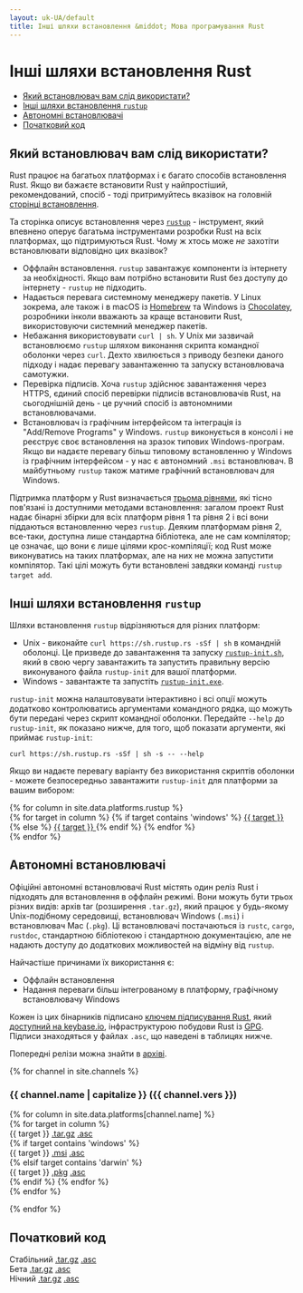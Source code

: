 ```yaml
---
layout: uk-UA/default
title: Інші шляхи встановлення &middot; Мова програмування Rust
---
```


# Інші шляхи встановлення Rust

- [Який встановлювач вам слід використати?](#which)
- [Інші шляхи встановлення `rustup`](#more-rustup)
- [Автономні встановлювачі](#standalone)
- [Початковий код](#source)

## Який встановлювач вам слід використати?
<span id="which"></span>

Rust працює на багатьох платформах і є багато способів встановлення Rust. Якщо ви бажаєте встановити Rust
у найпростіший, рекомендований, спосіб - тоді притримуйтесь вказівок на головній [сторінці встановлення][installation page].

Та сторінка описує встановлення через [`rustup`] - інструмент, який впевнено оперує багатьма інструментами розробки 
Rust на всіх платформах, що підтримуються Rust. Чому ж хтось може _не_ захотіти встановлювати відповідно цих вказівок?

- Оффлайн встановлення. `rustup` завантажує компоненти із інтернету за необхідності. 
  Якщо вам потрібно встановити Rust без доступу до інтернету - `rustup` не підходить.
- Надається перевага системному менеджеру пакетів. У Linux зокрема, але також і в
  macOS із [Homebrew] та Windows із [Chocolatey], розробники інколи вважають за краще
  встановити Rust, використовуючи системний менеджер пакетів.
- Небажання використовувати `curl | sh`. У Unix ми зазвичай встановлюємо `rustup` шляхом виконання 
  скрипта командної оболонки через `curl`. Дехто хвилюється з приводу безпеки даного підходу 
  і надає перевагу завантаженню та запуску встановлювача самотужки.
- Перевірка підписів. Хоча `rustup` здійснює завантаження через HTTPS,
  єдиний спосіб перевірки підписів встановлювачів Rust, на сьогоднішній день - це ручний спосіб із автономними встановлювачами.
- Встановлювач із графічним інтерфейсом та інтеграція із "Add/Remove Programs" у
  Windows. `rustup` виконується в консолі і не реєструє своє встановлення на зразок типових Windows-програм.
  Якщо ви надаєте перевагу більш типовому встановленню у Windows із графічним інтерфейсом - у нас є автономний `.msi` встановлювач.
  В майбутньому `rustup` також матиме графічний встановлювач для Windows.
  
Підтримка платформ у Rust визначається [трьома рівнями][three tiers], які тісно пов'язані
із доступними методами встановлення: загалом проект Rust надає бінарні збірки для всіх платформ рівня 1 та рівня 2
і всі вони піддаються встановленню через `rustup`. Деяким платформам рівня 2, все-таки, доступна лише стандартна 
бібліотека, але не сам компілятор; це означає, що вони є лише цілями крос-компіляції; код Rust може виконуватись на таких
платформах, але на них не можна запустити компілятор. Такі цілі можуть бути встановлені завдяки команді `rustup target add`.

## Інші шляхи встановлення `rustup`
<span id="more-rustup"></span>

Шляхи встановлення `rustup` відрізняються для різних платформ:

* Unix - виконайте `curl https://sh.rustup.rs -sSf | sh` в командній оболонці.
  Це призведе до завантаження та запуску [`rustup-init.sh`], який в свою чергу
  завантажить та запустить правильну версію виконуваного файла `rustup-init`
  для вашої платформи.
* Windows - завантажте та запустіть [`rustup-init.exe`].

`rustup-init` можна налаштовувати інтерактивно і всі опції можуть додатково
контролюватись аргументами командного рядка, що можуть бути передані через
скрипт командної оболонки. Передайте `--help` до `rustup-init`, як показано нижче, 
для того, щоб показати аргументи, які приймає `rustup-init`:

```
curl https://sh.rustup.rs -sSf | sh -s -- --help
```

Якщо ви надаєте перевагу варіанту без використання скриптів оболонки - можете
безпосередньо завантажити
`rustup-init` для платформи за вашим вибором:

<div class="rustup-init-table">
  {% for column in site.data.platforms.rustup %}
  <div>
    {% for target in column %}
    {% if target contains 'windows' %}
    <a href="https://static.rust-lang.org/rustup/dist/{{ target }}/rustup-init.exe">
      {{ target }}
    </a>
    {% else %}
    <a href="https://static.rust-lang.org/rustup/dist/{{ target }}/rustup-init">
      {{ target }}
    </a>
    {% endif %}
    {% endfor %}
  </div>
  {% endfor %}
</div>

## Автономні встановлювачі
<span id="standalone"></span>

Офіційні автономні встановлювачі Rust містять один реліз Rust і підходять для
встановлення в оффлайн режимі. Вони можуть бути трьох різних видів: архів tar
(розширення `.tar.gz`), який працює у будь-якому Unix-подібному середовищі, встановлювач Windows
 (`.msi`) і встановлювач Mac (`.pkg`). Ці встановлювачі постачаються із
`rustc`, `cargo`, `rustdoc`, стандартною бібліотекою і стандартною документацією,
 але не надають доступу до додаткових можливостей на відміну від
`rustup`.

Найчастіше причинами їх використання є:

- Оффлайн встановлення
- Надання переваги більш інтегрованому в платформу, графічному встановлювачу Windows

Кожен із цих бінарників підписано [ключем підписування Rust][Rust signing key], який
[доступний на keybase.io][available on keybase.io], інфраструктурою побудови Rust із
[GPG]. Підписи знаходяться у файлах `.asc`, що наведені в таблицях нижче.

Попередні релізи можна знайти в [архіві][the archives].

{% for channel in site.channels %}

### {{ channel.name | capitalize }} ({{ channel.vers }})
<span id="{{ channel.name }}"></span>

<div class="installer-table {{ channel.name }}">
  {% for column in site.data.platforms[channel.name] %}
  <div>
    {% for target in column %}
    <div>
      <span>{{ target }}</span>
      <a href="https://static.rust-lang.org/dist/rust-{{ channel.package }}-{{ target }}.tar.gz">.tar.gz</a>
      <a href="https://static.rust-lang.org/dist/rust-{{ channel.package }}-{{ target }}.tar.gz.asc">.asc</a>
    </div>
    {% if target contains 'windows' %}
    <div>
      <span>{{ target }}</span>
      <a href="https://static.rust-lang.org/dist/rust-{{ channel.package }}-{{ target }}.msi">.msi</a>
      <a href="https://static.rust-lang.org/dist/rust-{{ channel.package }}-{{ target }}.msi.asc">.asc</a>
    </div>
    {% elsif target contains 'darwin' %}
    <div>
      <span>{{ target }}</span>
      <a href="https://static.rust-lang.org/dist/rust-{{ channel.package }}-{{ target }}.pkg">.pkg</a>
      <a href="https://static.rust-lang.org/dist/rust-{{ channel.package }}-{{ target }}.pkg.asc">.asc</a>
    </div>
    {% endif %}
    {% endfor %}
  </div>
  {% endfor %}
</div>

{% endfor %}

## Початковий код
<span id="source"></span>

<div class="installer-table">
  <div>
    <div>
      <span>Стабільний</span>
      <a href="https://static.rust-lang.org/dist/rustc-{{ site.stable }}-src.tar.gz">.tar.gz</a>
      <a href="https://static.rust-lang.org/dist/rustc-{{ site.stable }}-src.tar.gz.asc">.asc</a>
    </div>
  </div>
  <div>
    <div>
      <span>Бета</span>
      <a href="https://static.rust-lang.org/dist/rustc-beta-src.tar.gz">.tar.gz</a>
      <a href="https://static.rust-lang.org/dist/rustc-beta-src.gz.asc">.asc</a>
    </div>
  </div>
  <div>
    <div>
      <span>Нічний</span>
      <a href="https://static.rust-lang.org/dist/rustc-nightly-src.tar.gz">.tar.gz</a>
      <a href="https://static.rust-lang.org/dist/rustc-nightly-src.tar.gz.asc">.asc</a>
    </div>
  </div>
</div>

[installation page]: install.html
[`rustup`]: https://github.com/rust-lang-nursery/rustup.rs
[other-rustup]: https://github.com/rust-lang-nursery/rustup.rs#other-installation-methods
[`rustup-init.exe`]: https://static.rust-lang.org/rustup/dist/i686-pc-windows-gnu/rustup-init.exe
[`rustup-init.sh`]: https://static.rust-lang.org/rustup/rustup-init.sh
[Homebrew]: http://brew.sh/
[Chocolatey]: http://chocolatey.org/
[three tiers]: https://forge.rust-lang.org/platform-support.html
[Rust signing key]: https://static.rust-lang.org/rust-key.gpg.ascii
[GPG]: https://gnupg.org/
[available on keybase.io]: https://keybase.io/rust
[the archives]: https://static.rust-lang.org/dist/index.html
